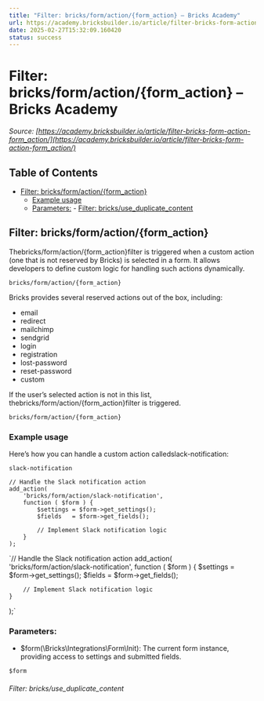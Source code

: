 ```yaml
---
title: "Filter: bricks/form/action/{form_action} – Bricks Academy"
url: https://academy.bricksbuilder.io/article/filter-bricks-form-action-form_action/
date: 2025-02-27T15:32:09.160420
status: success
---
```


# Filter: bricks/form/action/{form_action} – Bricks Academy

*Source: [https://academy.bricksbuilder.io/article/filter-bricks-form-action-form_action/](https://academy.bricksbuilder.io/article/filter-bricks-form-action-form_action/)*

## Table of Contents

- [Filter: bricks/form/action/{form_action}](#filter-bricksformactionformaction)
  - [Example usage](#example-usage)
  - [Parameters:](#parameters)
        - [Filter: bricks/use_duplicate_content](#filter-bricksuseduplicatecontent)

## Filter: bricks/form/action/{form_action}

Thebricks/form/action/{form_action}filter is triggered when a custom action (one that is not reserved by Bricks) is selected in a form. It allows developers to define custom logic for handling such actions dynamically.

`bricks/form/action/{form_action}`

Bricks provides several reserved actions out of the box, including:

- email
- redirect
- mailchimp
- sendgrid
- login
- registration
- lost-password
- reset-password
- custom

If the user’s selected action is not in this list, thebricks/form/action/{form_action}filter is triggered.

`bricks/form/action/{form_action}`

### Example usage

Here’s how you can handle a custom action calledslack-notification:

`slack-notification`

```
// Handle the Slack notification action
add_action(
    'bricks/form/action/slack-notification',
    function ( $form ) {
        $settings = $form->get_settings();
        $fields   = $form->get_fields();

        // Implement Slack notification logic
    }
);
```

`// Handle the Slack notification action
add_action(
    'bricks/form/action/slack-notification',
    function ( $form ) {
        $settings = $form->get_settings();
        $fields   = $form->get_fields();

        // Implement Slack notification logic
    }
);`

### Parameters:

- $form(\Bricks\Integrations\Form\Init): The current form instance, providing access to settings and submitted fields.

`$form`

###### Filter: bricks/use_duplicate_content

